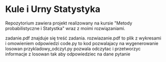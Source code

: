 # Kule i Urny Statystyka

Repozytorium zawiera projekt realizowany na kursie "Metody probabilistyczne i Statystka" wraz z moimi rozwiązaniami.

zadanie.pdf znajduje się treść zadania. 
rozwiazanie.pdf to plik z wykresami i omowieniem odpowiedzi
code.py to kod pozwalajacy na wygenerowanie losowan
przykladowy_odczyt.py pozwala odczytac i przetworzyc informacje z losowan tak aby odpowiedziec na dane pytanie
